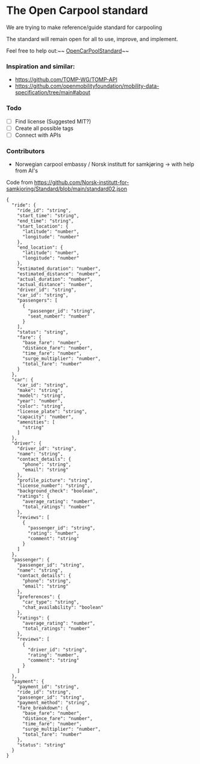 # The Open Carpool standard

We are trying to make reference/guide standard for carpooling

The standard will remain open for all to use, improve, and implement.

Feel free to help out:~~ [OpenCarPoolStandard](OpenCarPoolStandard0.1.md)~~
                

### Inspiration and similar: 
* https://github.com/TOMP-WG/TOMP-API
* https://github.com/openmobilityfoundation/mobility-data-specification/tree/main#about

### Todo
- [ ] Find license (Suggested MIT?)
- [ ] Create all possible tags
- [ ] Connect with APIs

### Contributors
* Norwegian carpool embassy / Norsk institutt for samkjøring -> with help from AI's


Code from https://github.com/Norsk-institutt-for-samkjoring/Standard/blob/main/standard02.json
```
{
  "ride": {
    "ride_id": "string",
    "start_time": "string",
    "end_time": "string",
    "start_location": {
      "latitude": "number",
      "longitude": "number"
    },
    "end_location": {
      "latitude": "number",
      "longitude": "number"
    },
    "estimated_duration": "number",
    "estimated_distance": "number",
    "actual_duration": "number",
    "actual_distance": "number",
    "driver_id": "string",
    "car_id": "string",
    "passengers": [
      {
        "passenger_id": "string",
        "seat_number": "number"
      }
    ],
    "status": "string",
    "fare": {
      "base_fare": "number",
      "distance_fare": "number",
      "time_fare": "number",
      "surge_multiplier": "number",
      "total_fare": "number"
    }
  },
  "car": {
    "car_id": "string",
    "make": "string",
    "model": "string",
    "year": "number",
    "color": "string",
    "license_plate": "string",
    "capacity": "number",
    "amenities": [
      "string"
    ]
  },
  "driver": {
    "driver_id": "string",
    "name": "string",
    "contact_details": {
      "phone": "string",
      "email": "string"
    },
    "profile_picture": "string",
    "license_number": "string",
    "background_check": "boolean",
    "ratings": {
      "average_rating": "number",
      "total_ratings": "number"
    },
    "reviews": [
      {
        "passenger_id": "string",
        "rating": "number",
        "comment": "string"
      }
    ]
  },
  "passenger": {
    "passenger_id": "string",
    "name": "string",
    "contact_details": {
      "phone": "string",
      "email": "string"
    },
    "preferences": {
      "car_type": "string",
      "chat_availability": "boolean"
    },
    "ratings": {
      "average_rating": "number",
      "total_ratings": "number"
    },
    "reviews": [
      {
        "driver_id": "string",
        "rating": "number",
        "comment": "string"
      }
    ]
  },
  "payment": {
    "payment_id": "string",
    "ride_id": "string",
    "passenger_id": "string",
    "payment_method": "string",
    "fare_breakdown": {
      "base_fare": "number",
      "distance_fare": "number",
      "time_fare": "number",
      "surge_multiplier": "number",
      "total_fare": "number"
    },
    "status": "string"
  }
}
```
